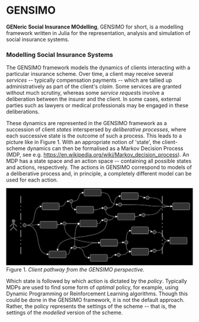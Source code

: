 GENSIMO
=======

**GENeric Social Insurance MOdelling**, GENSIMO for short, is a modelling framework written in Julia for the representation, analysis and simulation of social insurance systems.

### Modelling Social Insurance Systems ###

The GENSIMO framework models the dynamics of clients interacting with a particular insurance scheme. Over time, a client may receive several _services_ -- typically compensation payments -- which are tallied up administratively as part of the client's _claim_. Some services are granted without much scrutiny, whereas some _service requests_ involve a deliberation between the insurer and the client. In some cases, external parties such as lawyers or medical professionals may be engaged in these deliberations.

These dynamics are represented in the GENSIMO framework as a succession of client _states_ interspersed by _deliberative processes_, where each successive state is the outcome of such a process. This leads to a picture like in Figure 1. With an appropriate notion of 'state', the client-scheme dynamics can then be formalised as a Markov Decision Process (MDP, see e.g. <https://en.wikipedia.org/wiki/Markov_decision_process>). An MDP has a state space and an action space -- containing all possible states and actions, respectively. The actions in GENSIMO correspond to models of a deliberative process and, in principle, a completely different model can be used for each action.

![client pathways](images/pathways-gen.png)
Figure 1. _Client pathway from the GENSIMO perspective._

Which state is followed by which action is dictated by the _policy_. Typically MDPs are used to find some form of _optimal_ policy, for example, using Dynamic Programming or Reinforcement Learning algorithms. Though this could be done in the GENSIMO framework, it is not the default approach. Rather, the policy represents the settings of the scheme -- that is, the settings of the _modelled_ version of the scheme.


